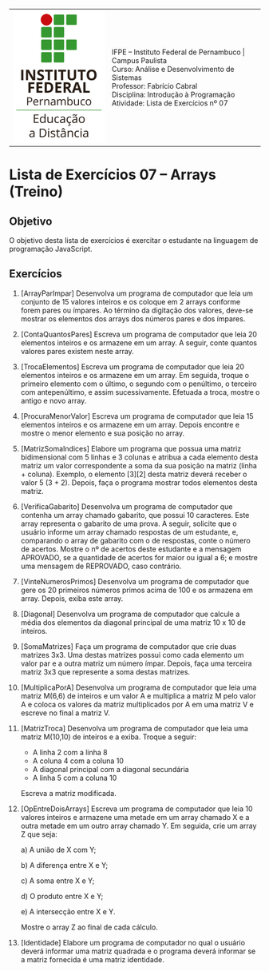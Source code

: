 
<table>
  <thead>
  </thead>
  <tbody>
    <tr>
      <td>
        <img src="logotipo-ead-mini.png">
      </td>
      <td>
IFPE – Instituto Federal de Pernambuco | Campus Paulista<br/>
Curso: Análise e Desenvolvimento de Sistemas<br/>
Professor: Fabrício Cabral <fabricio.cabral@ead.ifpe.edu.br><br/>
Disciplina: Introdução à Programação<br/>
Atividade: Lista de Exercícios nº 07
      </td>
    </tr>
  </tbody>
</table>

# Lista de Exercícios 07 – Arrays (Treino)

## Objetivo

O objetivo desta lista de exercícios é exercitar o estudante na linguagem de programação JavaScript.

## Exercícios

1. [ArrayParImpar] Desenvolva um programa de computador que leia um conjunto de 15 valores inteiros e os coloque em 2 arrays conforme forem pares ou ímpares. Ao término da digitação dos valores, deve-se mostrar os elementos dos arrays dos números pares e dos ímpares.

2. [ContaQuantosPares] Escreva um programa de computador que leia 20 elementos inteiros e os armazene em um array. A seguir, conte quantos valores pares existem neste array.

3. [TrocaElementos] Escreva um programa de computador que leia 20 elementos inteiros e os armazene em um array. Em seguida, troque o primeiro elemento com o último, o segundo com o penúltimo, o terceiro com antepenúltimo, e assim sucessivamente. Efetuada a troca, mostre o antigo e novo array.

4. [ProcuraMenorValor] Escreva um programa de computador que leia 15 elementos inteiros e os armazene em um array. Depois encontre e mostre o menor elemento e sua posição no array.

5. [MatrizSomaIndices] Elabore um programa que possua uma matriz bidimensional com 5 linhas e 3 colunas e atribua a cada elemento desta matriz um valor correspondente a soma da sua posição na matriz (linha + coluna). Exemplo, o elemento [3][2] desta matriz deverá receber o valor 5 (3 + 2). Depois, faça o programa mostrar todos elementos desta matriz.

6. [VerificaGabarito] Desenvolva um programa de computador que contenha um array chamado gabarito, que possui 10 caracteres. Este array representa o gabarito de uma prova. A seguir, solicite que o usuário informe um array chamado respostas de um estudante, e, comparando o array de gabarito com o de respostas, conte o número de acertos. Mostre o nº de acertos deste estudante e a mensagem APROVADO, se a quantidade de acertos for maior ou igual a 6; e mostre uma mensagem de REPROVADO, caso contrário.

7. [VinteNumerosPrimos] Desenvolva um programa de computador que gere os 20 primeiros números primos acima de 100 e os armazena em array. Depois, exiba este array.

8. [Diagonal] Desenvolva um programa de computador que calcule a média dos elementos da diagonal principal de uma matriz 10 x 10 de inteiros.

9. [SomaMatrizes] Faça um programa de computador que crie duas matrizes 3x3. Uma destas matrizes possui como cada elemento um valor par e a outra matriz um número ímpar. Depois, faça uma terceira matriz 3x3 que represente a soma destas matrizes.

10. [MultiplicaPorA] Desenvolva um programa de computador que leia uma matriz M(6,6) de inteiros e um valor A e multiplica a matriz M pelo valor A e coloca os valores da matriz multiplicados por A em uma matriz V e escreve no final a matriz V.

11. [MatrizTroca] Desenvolva um programa de computador que leia uma matriz M(10,10) de inteiros e a exiba. Troque a seguir:
      - A linha 2 com a linha 8
      - A coluna 4 com a coluna 10
      - A diagonal principal com a diagonal secundária
      - A linha 5 com a coluna 10
  
      Escreva a matriz modificada.

12.  [OpEntreDoisArrays] Escreva um programa de computador que leia 10 valores inteiros e armazene uma metade em um array chamado X e a outra metade em um outro array chamado Y. Em seguida, crie um array Z que seja:
      
      a) A união de X com Y;
      
      b) A diferença entre X e Y;
  
      c) A soma entre X e Y;
    
      d) O produto entre X e Y;
      
      e) A intersecção entre X e Y.
  
      Mostre o array Z ao final de cada cálculo.

13.  [Identidade] Elabore um programa de computador no qual o usuário deverá informar uma matriz quadrada e o programa deverá informar se a matriz fornecida é uma matriz identidade.
